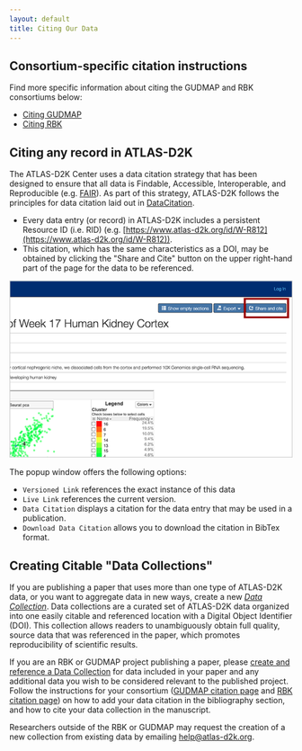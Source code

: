 ```yaml
---
layout: default
title: Citing Our Data
---
```


## Consortium-specific citation instructions

Find more specific information about citing the GUDMAP and RBK consortiums below:

- [Citing GUDMAP](/gudmap/citing-gudmap/)
- [Citing RBK](/rebuildingakidney/citing/)

## Citing any record in ATLAS-D2K

The ATLAS-D2K Center uses a data citation strategy that has been designed to ensure that all data is Findable, Accessible, Interoperable, and Reproducible (e.g. [FAIR](https://www.go-fair.org/fair-principles/)). As part of this strategy, ATLAS-D2K follows the principles for data citation laid out in [DataCitation](http://blogs.nature.com/scientificdata/2016/07/14/data-citations-at-scientific-data/).

* Every data entry (or record) in ATLAS-D2K includes a persistent Resource ID (i.e. RID) (e.g. [https://www.atlas-d2k.org/id/W-R812](https://www.atlas-d2k.org/id/W-R812)).
* This citation, which has the same characteristics as a DOI, may be obtained by clicking the &quot;Share and Cite&quot; button on the upper right-hand part of the page for the data to be referenced.

![Screenshot of page with the Share & Cite button](/gudmap/citing-gudmap/share-and-cite-button-closeup.png)

The popup window offers the following options:

- `Versioned Link` references the exact instance of this data
- `Live Link` references the current version.
- `Data Citation` displays a citation for the data entry that may be used in a publication.
- `Download Data Citation` allows you to download the citation in BibTex format.

## Creating Citable "Data Collections"

If you are publishing a paper that uses more than one type of ATLAS-D2K data, or you want to aggregate data in new ways, create a new [*Data Collection*](https://informatics-isi-edu.github.io/atlas-d2k-docs/docs/create-citable-datasets/).  Data collections are a curated set of ATLAS-D2K data organized into one easily citable and referenced location with a Digital Object Identifier (DOI). This collection allows readers to unambiguously obtain full quality, source data that was referenced in the paper, which promotes reproducibility of scientific results.

If you are an RBK or GUDMAP project publishing a paper, please [create and reference a Data Collection](https://informatics-isi-edu.github.io/atlas-d2k-docs/docs/create-citable-datasets/) for data included in your paper and any additional data you wish to be considered relevant to the published project. Follow the instructions for your consortium ([GUDMAP citation page](/gudmap/citing-gudmap/) and [RBK citation page](/rebuildingakidney/citing/)) on how to add your data citation in the bibliography section, and how to cite your data collection in the manuscript.

Researchers outside of the RBK or GUDMAP may request the creation of a new collection from existing data by emailing [help@atlas-d2k.org](mailto:help@atlas-d2k.org).
